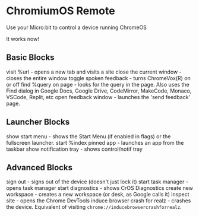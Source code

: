 # ChromiumOS Remote
Use your Micro:bit to control a device running ChromeOS

It works now!

## Basic Blocks
visit %url - opens a new tab and visits a site
close the current window - closes the entire window
toggle spoken feedback - turns ChromeVox(R) on or off
find %query on page - looks for the query in the page. Also uses the Find dialog in Google Docs, Google Drive, CodeMirror, MakeCode, Monaco, VSCode, Replit, etc
open feedback window - launches the 'send feedback' page.

## Launcher Blocks
show start menu - shows the Start Menu (if enabled in flags) or the fullscreen launcher.
start %index pinned app - launches an app from the taskbar
show notification tray - shows control/notif tray

## Advanced Blocks
sign out - signs out of the device (doesn't just lock it)
start task manager - opens task manager
start diagnostics - shows CrOS Diagnostics
create new workspace - creates a new workspace (or desk, as Google calls it)
inspect site - opens the Chrome DevTools
induce browser crash for realz - crashes the device. Equivalent of visiting `chrome://inducebrowsercrashforrealz`.
